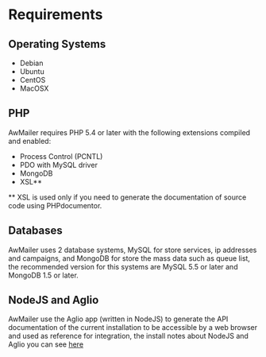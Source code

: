 Requirements
=======================

Operating Systems
-----------------

- Debian
- Ubuntu
- CentOS
- MacOSX

PHP
---

AwMailer requires PHP 5.4 or later with the following extensions compiled and enabled:

- Process Control (PCNTL)
- PDO with MySQL driver
- MongoDB
- XSL**

** XSL is used only if you need to generate the documentation of source code using PHPdocumentor.

Databases
---------

AwMailer uses 2 database systems, MySQL for store services, ip addresses and campaigns, and MongoDB for store the mass data such as queue list, the recommended version for this systems are MySQL 5.5 or later and MongoDB 1.5 or later.

NodeJS and Aglio
----------------

AwMailer use the Aglio app (written in NodeJS) to generate the API documentation of the current installation to be accessible by a web browser and used as reference for integration, the install notes about NodeJS and Aglio you can see [here](support/nodejs-aglio.md)